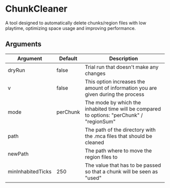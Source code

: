 # ChunkCleaner
A tool designed to automatically delete chunks/region files with low playtime, optimizing space usage and improving performance.

## Arguments

| Argument          | Default  | Description                                                                                    |
|-------------------|----------|------------------------------------------------------------------------------------------------|
| dryRun            | false    | Trial run that doesn't make any changes                                                        |
| v                 | false    | This option increases the amount of information you are given during the process               |
| mode              | perChunk | The mode by which the inhabited time will be compared to options: \"perChunk\" / \"regionSum\" |
| path              |          | The path of the directory with the .mca files that should be cleaned                           |
| newPath           |          | The path where to move the region files to                                                     |
| minInhabitedTicks | 250      | The value that has to be passed so that a chunk will be seen as \"used\"                       |
